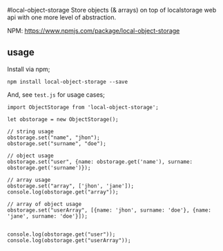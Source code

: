 #local-object-storage
Store objects (& arrays) on top of localstorage web api with one more level of abstraction.

NPM: https://www.npmjs.com/package/local-object-storage

## usage

Install via npm;

~~~
npm install local-object-storage --save
~~~

And, see `test.js` for usage cases;

~~~JS
import ObjectStorage from 'local-object-storage';

let obstorage = new ObjectStorage();

// string usage
obstorage.set("name", "jhon");
obstorage.set("surname", "doe");

// object usage
obstorage.set("user", {name: obstorage.get('name'), surname: obstorage.get('surname')});

// array usage
obstorage.set("array", ['jhon', 'jane']);
console.log(obstorage.get("array"));

// array of object usage
obstorage.set("userArray", [{name: 'jhon', surname: 'doe'}, {name: 'jane', surname: 'doe'}]);


console.log(obstorage.get("user"));
console.log(obstorage.get("userArray"));

~~~
